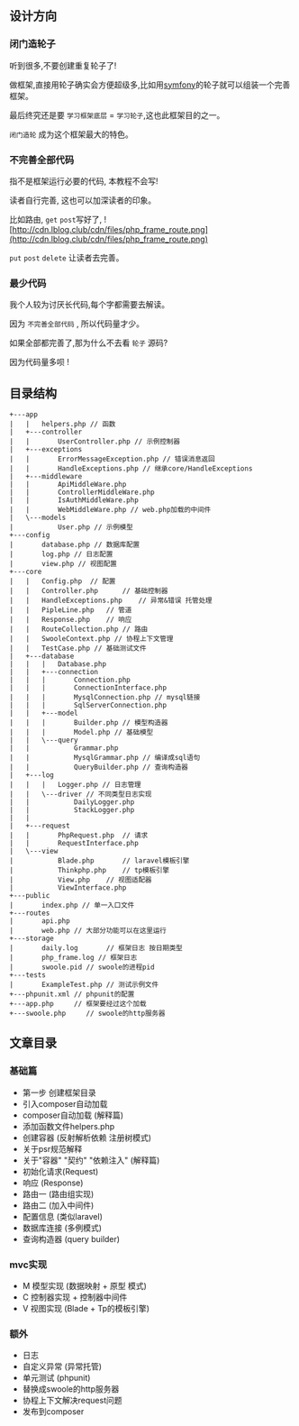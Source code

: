 ## 设计方向
### 闭门造轮子
听到很多,不要创建重复轮子了!

做框架,直接用轮子确实会方便超级多,比如用[symfony](http://www.symfonychina.com/doc/current/components/index.html)的轮子就可以组装一个完善框架。

最后终究还是要 `学习框架底层` = `学习轮子`,这也此框架目的之一。
 
`闭门造轮` 成为这个框架最大的特色。
### 不完善全部代码
指不是框架运行必要的代码, 本教程不会写!

读者自行完善, 这也可以加深读者的印象。

比如路由, `get` `post`写好了,
![http://cdn.lblog.club/cdn/files/php_frame_route.png](http://cdn.lblog.club/cdn/files/php_frame_route.png)

`put` `post` `delete` 让读者去完善。
### 最少代码
我个人较为讨厌长代码,每个字都需要去解读。

因为 `不完善全部代码` , 所以代码量才少。

如果全部都完善了,那为什么不去看 `轮子` 源码?

因为代码量多呗 !
## 目录结构
```
+---app
|   |   helpers.php // 函数
|   +---controller
|   |       UserController.php // 示例控制器
|   +---exceptions
|   |       ErrorMessageException.php // 错误消息返回
|   |       HandleExceptions.php // 继承core/HandleExceptions
|   +---middleware
|   |       ApiMiddleWare.php
|   |       ControllerMiddleWare.php
|   |       IsAuthMiddleWare.php 
|   |       WebMiddleWare.php // web.php加载的中间件
|   \---models
|           User.php // 示例模型
+---config
|       database.php // 数据库配置
|       log.php // 日志配置
|       view.php // 视图配置
+---core
|   |   Config.php  // 配置
|   |   Controller.php      // 基础控制器
|   |   HandleExceptions.php    // 异常&错误 托管处理
|   |   PipleLine.php   // 管道
|   |   Response.php    // 响应
|   |   RouteCollection.php // 路由
|   |   SwooleContext.php // 协程上下文管理
|   |   TestCase.php // 基础测试文件
|   +---database
|   |   |   Database.php 
|   |   +---connection
|   |   |       Connection.php
|   |   |       ConnectionInterface.php
|   |   |       MysqlConnection.php // mysql链接
|   |   |       SqlServerConnection.php 
|   |   +---model
|   |   |       Builder.php // 模型构造器
|   |   |       Model.php // 基础模型
|   |   \---query
|   |           Grammar.php
|   |           MysqlGrammar.php // 编译成sql语句
|   |           QueryBuilder.php // 查询构造器
|   +---log
|   |   |   Logger.php // 日志管理
|   |   \---driver // 不同类型日志实现
|   |           DailyLogger.php
|   |           StackLogger.php
|   |
|   +---request
|   |       PhpRequest.php  // 请求
|   |       RequestInterface.php 
|   \---view
|           Blade.php       // laravel模板引擎
|           Thinkphp.php    // tp模板引擎
|           View.php    // 视图适配器
|           ViewInterface.php 
+---public
|       index.php // 单一入口文件
+---routes
|       api.php 
|       web.php // 大部分功能可以在这里运行
+---storage
|       daily.log       // 框架日志 按日期类型 
|       php_frame.log // 框架日志 
|       swoole.pid // swoole的进程pid
+---tests
|       ExampleTest.php // 测试示例文件
+---phpunit.xml // phpunit的配置
+---app.php     // 框架要经过这个加载
+---swoole.php     // swoole的http服务器
```



## 文章目录
### 基础篇
* 第一步 创建框架目录  
* 引入composer自动加载 
* composer自动加载 (解释篇) 
* 添加函数文件helpers.php
* 创建容器 (反射解析依赖 注册树模式) 
* 关于psr规范解释
* 关于"容器" "契约" "依赖注入" (解释篇)
* 初始化请求(Request) 
* 响应 (Response) 
* 路由一 (路由组实现)
* 路由二 (加入中间件)
* 配置信息 (类似laravel)
* 数据库连接 (多例模式)
* 查询构造器 (query builder)
### mvc实现
* M 模型实现 (数据映射 + 原型 模式) 
* C 控制器实现 + 控制器中间件
* V 视图实现 (Blade + Tp的模板引擎)
### 额外
* 日志
* 自定义异常 (异常托管)
* 单元测试 (phpunit)
* 替换成swoole的http服务器 
* 协程上下文解决request问题
* 发布到composer
